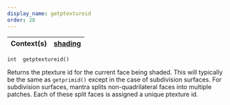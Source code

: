 ```yaml
---
display_name: getptextureid
order: 28
---
```

| Context(s) | [shading](../contexts/shading.html) |
| --- | --- |

`int  getptextureid()`

Returns the ptexture id for the current face being shaded. This will typically
be the same as `getprimid()` except in the case of subdivision surfaces. For
subdivision surfaces, mantra splits non-quadrilateral faces into multiple
patches. Each of these split faces is assigned a unique ptexture id.
